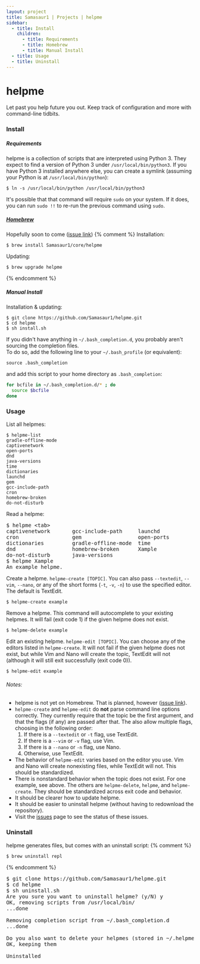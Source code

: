```yaml
---
layout: project
title: Samasaur1 | Projects | helpme
sidebar:
  - title: Install
    children:
      - title: Requirements
      - title: Homebrew
      - title: Manual Install
  - title: Usage
  - title: Uninstall
---
```

# helpme
Let past you help future you out. Keep track of configuration and more with command-line tidbits.
### Install
##### Requirements
helpme is a collection of scripts that are interpreted using Python 3. They expect to find a version of Python 3 under `/usr/local/bin/python3`. If you have Python 3 installed anywhere else, you can create a symlink (assuming your Python is at `/usr/local/bin/python`):
```
$ ln -s /usr/local/bin/python /usr/local/bin/python3
```
It's possible that that command will require `sudo` on your system. If it does, you can run `sudo !!` to re-run the previous command using `sudo`.

##### [Homebrew](https://brew.sh/)
Hopefully soon to come ([issue link](https://github.com/Samasaur1/helpme/issues/2))
{% comment %}
Installation:
<pre class="user-select-all">
<code><span class="user-select-none">$ </span>brew install Samasaur1/core/helpme</code></pre>
Updating:
<pre class="user-select-all">
<code><span class="user-select-none">$ </span>brew upgrade helpme</code></pre>
{% endcomment %}
##### Manual Install
Installation & updating:
```
$ git clone https://github.com/Samasaur1/helpme.git
$ cd helpme
$ sh install.sh
```
If you didn't have anything in `~/.bash_completion.d`, you probably aren't sourcing the completion files.<br/>
To do so, add the following line to your `~/.bash_profile` (or equivalent):
```
source .bash_completion
```
and add this script to your home directory as `.bash_completion`:
```bash
for bcfile in ~/.bash_completion.d/* ; do
  source $bcfile
done
```

### Usage
List all helpmes:
```
$ helpme-list
gradle-offline-mode
captivenetwork
open-ports
dnd
java-versions
time
dictionaries
launchd
gem
gcc-include-path
cron
homebrew-broken
do-not-disturb
```
Read a helpme:
<pre>
$ helpme <kbd>&lt;tab&gt;</kbd>
captivenetwork       gcc-include-path     launchd
cron                 gem                  open-ports
dictionaries         gradle-offline-mode  time
dnd                  homebrew-broken      Xample
do-not-disturb       java-versions
$ helpme <kbd>Xample</kbd>
An example helpme.</pre>
Create a helpme. `helpme-create [TOPIC]`. You can also pass `--textedit`, `--vim`, `--nano`, or any of the short forms (`-t`, `-v`, `-n`) to use the specified editor. The default is TextEdit.
```
$ helpme-create example
```
Remove a helpme. This command will autocomplete to your existing helpmes. It will fail (exit code 1) if the given helpme does not exist.
```
$ helpme-delete example
```
Edit an existing helpme. `helpme-edit [TOPIC]`. You can choose any of the editors listed in `helpme-create`. It will not fail if the given helpme does not exist, but while Vim and Nano will create the topic, TextEdit will not (although it will still exit successfully (exit code 0)).
```
$ helpme-edit example
```

###### Notes:
* helpme is not yet on Homebrew. That is planned, however ([issue link](https://github.com/Samasaur1/helpme/issues/2)).
* `helpme-create` and `helpme-edit` do **not** parse command line options correctly. They currently require that the topic be the first argument, and that the flags (if any) are passed after that. The also allow multiple flags, choosing in the following order:
  1. If there is a `--textedit` or `-t` flag, use TextEdit.
  2. If there is a `--vim` or `-v` flag, use Vim.
  3. If there is a `--nano` or `-n` flag, use Nano.
  4. Otherwise, use TextEdit.
* The behavior of `helpme-edit` varies based on the editor you use. Vim and Nano will create nonexisting files, while TextEdit will not. This should be standardized.
* There is nonstandard behavior when the topic does not exist. For one example, see above. The others are `helpme-delete`, `helpme`, and `helpme-create`. They should be standardized across exit code and behavior.
* It should be clearer how to update helpme.
* It should be easier to uninstall helpme (without having to redownload the repository).
* Visit the [issues](https://github.com/Samasaur1/helpme/issues) page to see the status of these issues.

### Uninstall
helpme generates files, but comes with an uninstall script:
{% comment %}
<pre class="user-select-all">
<code><span class="user-select-none">$ </span>brew uninstall repl</code></pre>
{% endcomment %}

<pre>
$ git clone https://github.com/Samasaur1/helpme.git
$ cd helpme
$ sh uninstall.sh
Are you sure you want to uninstall helpme? (y/N) <kbd>y</kbd>
OK, removing scripts from /usr/local/bin/
...done

Removing completion script from ~/.bash_completion.d
...done

Do you also want to delete your helpmes (stored in ~/.helpme)? (y/N) <kbd>n</kbd>
OK, keeping them

Uninstalled
</pre>
